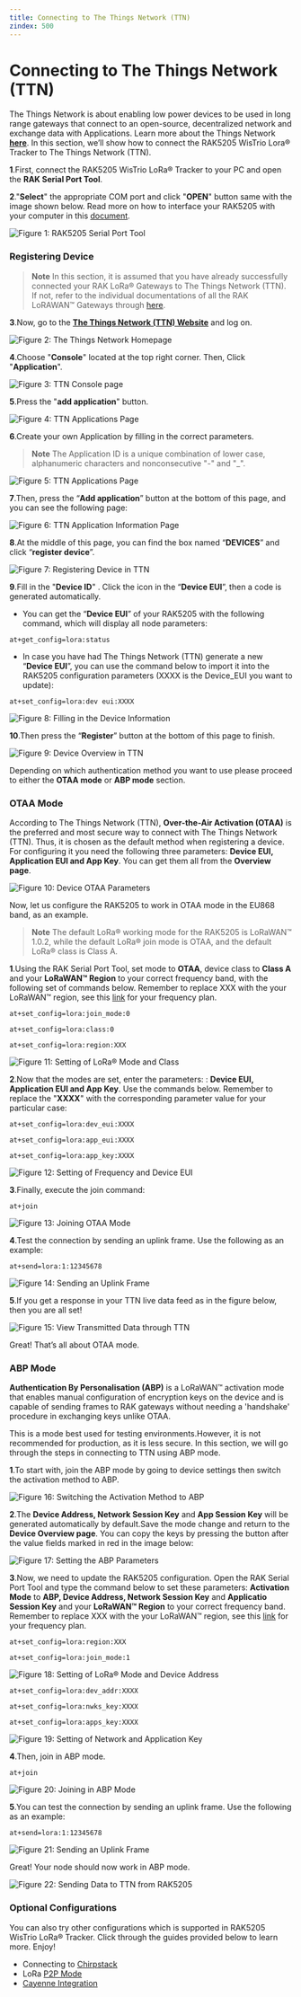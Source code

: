 ```yaml
---
title: Connecting to The Things Network (TTN)
zindex: 500
---
```

# Connecting to The Things Network (TTN)

The Things Network is about enabling low power devices to be used in long range gateways that connect to an open-source, decentralized network and exchange data with Applications. Learn more about the Things Network [**here**](https://www.thethingsnetwork.org/docs/). In this section, we’ll show how to connect the RAK5205 WisTrio Lora® Tracker to The Things Network (TTN).

**1**.First, connect the RAK5205 WisTrio LoRa® Tracker to your PC and open the **RAK Serial Port Tool**.

**2**."**Select**" the appropriate COM port and click "**OPEN**" button same with the image shown below. Read more on how to interface your RAK5205 with your computer in this [document](https://doc.rakwireless.com/rak5205-rak7205-wistrio-lora-tracker/interfacing-with-the-rak7205-rak5205-wistrio-lora-tracker).

![Figure 1: RAK5205 Serial Port Tool](images/rakk5205serialport.jpg)

### Registering Device

>**Note** In this section, it is assumed that you have already successfully connected your RAK LoRa® Gateways to The Things Network (TTN). If not, refer to the individual documentations of all the RAK LoRAWAN™ Gateways through [here](https://doc.rakwireless.com/).

**3**.Now, go to the [**The Things Network (TTN) Website**](https://www.thethingsnetwork.org/) and log on.

![Figure 2: The Things Network Homepage](images/ttnwelcome.png)

**4**.Choose "**Console**" located at the top right corner. Then, Click "**Application**".

![Figure 3: TTN Console page](images/ttnconsole.png)

**5**.Press the "**add application**" button.

![Figure 4: TTN Applications Page](images/ttnaddapplication.png)

**6**.Create your own Application by filling in the correct parameters.

>**Note** The Application ID is a unique combination of lower case, alphanumeric characters and nonconsecutive "-" and "_".

![Figure 5: TTN Applications Page](images/ttnaddapplicationpage.png)

**7**.Then, press the “**Add application**” button at the bottom of this page, and you can see the following page:

![Figure 6: TTN Application Information Page](images/ttnapplicationinfo.png)

**8**.At the middle of this page, you can find the box named “**DEVICES**” and click “**register device**”.

![Figure 7: Registering Device in TTN](images/ttnregisterdevice.jpg)

**9**.Fill in the "**Device ID**" . Click the icon in the “**Device EUI**”, then a code is generated automatically.
* You can get the “**Device EUI**” of your RAK5205 with the following command, which will display all node parameters:
```
at+get_config=lora:status
```
* In case you have had The Things Network (TTN) generate a new “**Device EUI**”, you can use the command below to import it into the RAK5205 configuration parameters (XXXX is the Device_EUI you want to update):
```
at+set_config=lora:dev eui:XXXX
```

![Figure 8: Filling in the Device Information](images/ttndeviceinfo.png)

**10**.Then press the “**Register**” button at the bottom of this page to finish.

![Figure 9: Device Overview in TTN](images/ttndeviceoverview.png)

Depending on which authentication method you want to use please proceed to either the **OTAA mode** or **ABP mode** section.

### OTAA Mode

According to The Things Network (TTN), **Over-the-Air Activation (OTAA)** is the preferred and most secure way to connect with The Things Network (TTN). Thus, it is chosen as the default method when registering a device. For configuring it you need the following three parameters: **Device EUI, Application EUI and App Key**. You can get them all from the **Overview page**.

![Figure 10: Device OTAA Parameters](images/ttnotaaparam.png)

Now, let us configure the RAK5205 to work in OTAA mode in the EU868 band, as an example.

>**Note** The default LoRa® working mode for the RAK5205 is LoRaWAN™ 1.0.2, while the default LoRa® join mode is OTAA, and the default LoRa® class is Class A.

**1**.Using the RAK Serial Port Tool, set mode to **OTAA**, device class to **Class A** and your **LoRaWAN™ Region** to your correct frequency band, with the following set of commands below. Remember to replace XXX with the your LoRaWAN™ region, see this [link](https://www.thethingsnetwork.org/docs/lorawan/frequencies-by-country.html) for your frequency plan.
```
at+set_config=lora:join_mode:0
```
```
at+set_config=lora:class:0
```
```
at+set_config=lora:region:XXX
```
![Figure 11: Setting of LoRa® Mode and Class](images/otaamodeclassfreq.png)

**2**.Now that the modes are set, enter the parameters: : **Device EUI, Application EUI and App Key**. Use the commands below. Remember to replace the "**XXXX**" with the corresponding parameter value for your particular case:
```
at+set_config=lora:dev_eui:XXXX
```
```
at+set_config=lora:app_eui:XXXX
```
```
at+set_config=lora:app_key:XXXX
```

![Figure 12: Setting of Frequency and Device EUI](images/otaadeveuiappeuiappkey.png)

**3**.Finally, execute the join command:
```
at+join
```

![Figure 13: Joining OTAA Mode](images/otaajoinmode.png)

**4**.Test the connection by sending an uplink frame. Use the following as an example:
```
at+send=lora:1:12345678
```
![Figure 14: Sending an Uplink Frame](images/otaasenddata.png)

**5**.If you get a response in your TTN live data feed as in the figure below, then you are all set!

![Figure 15: View Transmitted Data through TTN](images/otaadatatransmitted.png)

Great! That’s all about OTAA mode.

### ABP Mode

**Authentication By Personalisation (ABP)** is a LoRaWAN™ activation mode that enables manual configuration of encryption keys on the device and is capable of sending frames to RAK gateways without needing a 'handshake' procedure in exchanging keys unlike OTAA.

This is a mode best used for testing environments.However, it is not recommended for production, as it is less secure. In this section, we will go through the steps in connecting to TTN using ABP mode.

**1**.To start with, join the ABP mode by going to device settings then switch the activation method to ABP.

![Figure 16: Switching the Activation Method to ABP](images/ttnabpmode.png)

**2**.The **Device Address, Network Session Key** and **App Session Key** will be generated automatically by default.Save the mode change and return to the **Device Overview page**. You can copy the keys by pressing the button after the value fields marked in red in the image below:

![Figure 17: Setting the ABP Parameters](images/ttnabpparam.png)

**3**.Now, we need to update the RAK5205 configuration. Open the RAK Serial Port Tool and type the command below to set these parameters: **Activation Mode** to **ABP, Device Address, Network Session Key** and **Applicatio Session Key** and your **LoRaWAN™ Region** to your correct frequency band. Remember to replace XXX with the your LoRaWAN™ region, see this [link](https://www.thethingsnetwork.org/docs/lorawan/frequencies-by-country.html) for your frequency plan.
```
at+set_config=lora:region:XXX
```
```
at+set_config=lora:join_mode:1
```
![Figure 18: Setting of LoRa® Mode and Device Address](images/ttnabpfreqmode.png)
```
at+set_config=lora:dev_addr:XXXX
```
```
at+set_config=lora:nwks_key:XXXX
```
```
at+set_config=lora:apps_key:XXXX
```
![Figure 19: Setting of Network and Application Key](images/ttnabpdevaddrnwkskeyappskey.png)

**4**.Then, join in ABP mode.
```
at+join
```
![Figure 20: Joining in ABP Mode](images/tnnabpjoin.png)

**5**.You can test the connection by sending an uplink frame. Use the following as an example:
```
at+send=lora:1:12345678
```
![Figure 21: Sending an Uplink Frame](images/ttnabpsenddata.png)

Great! Your node should now work in ABP mode.

![Figure 22: Sending Data to TTN from RAK5205](images/ttnabpreceivedata.png)

### Optional Configurations

You can also try other configurations which is supported in RAK5205 WisTrio LoRa® Tracker. Click through the guides provided below to learn more. Enjoy!
* Connecting to [Chirpstack](https://doc.rakwireless.com/rak5205-rak7205-wistrio-lora-tracker/connecting-to-chirpstack)
* LoRa [P2P Mode](https://doc.rakwireless.com/rak5205-rak7205-wistrio-lora-tracker/lora-p2p-mode)
* [Cayenne Integration](https://doc.rakwireless.com/rak5205-rak7205-wistrio-lora-tracker/cayenne-integration)
